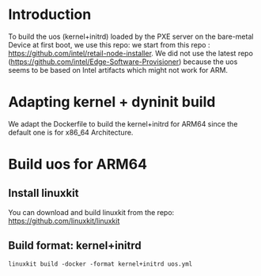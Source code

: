 # Introduction 

To build the uos (kernel+initrd) loaded by the PXE server on the bare-metal Device at first boot, we use this repo: we start from this repo : https://github.com/intel/retail-node-installer. 
We did not use the latest repo (https://github.com/intel/Edge-Software-Provisioner) because the uos seems to be based on Intel artifacts which might not work for ARM.

# Adapting kernel + dyninit build

We adapt the Dockerfile to build the kernel+initrd for ARM64 since the default one is for x86_64 Architecture. 


# Build uos for ARM64

## Install linuxkit

You can download and build linuxkit from the repo: https://github.com/linuxkit/linuxkit

## Build format: kernel+initrd

    linuxkit build -docker -format kernel+initrd uos.yml
